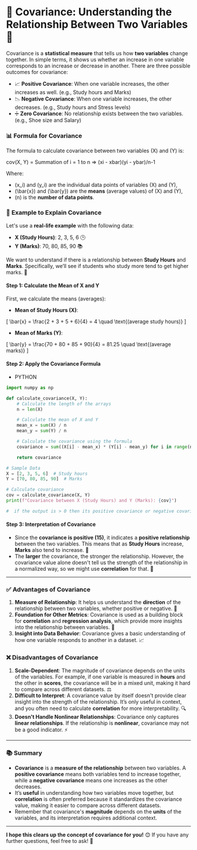 # 🌟 **Covariance: Understanding the Relationship Between Two Variables** 🌟

Covariance is a **statistical measure** that tells us how **two variables** change together. In simple terms, it shows us whether an increase in one variable corresponds to an increase or decrease in another. There are three possible outcomes for covariance:

- 📈 **Positive Covariance**: When one variable increases, the other increases as well. (e.g., Study hours and Marks)
- 📉 **Negative Covariance**: When one variable increases, the other decreases. (e.g., Study hours and Stress levels)
- ➗ **Zero Covariance**: No relationship exists between the two variables. (e.g., Shoe size and Salary)

### 📊 **Formula for Covariance**

The formula to calculate covariance between two variables \(X\) and \(Y\) is:

cov(X, Y) = Summation of i = 1 to n => (xi - xbar)(yi - ybar)/n-1

Where:

- \(x_i\) and \(y_i\) are the individual data points of variables \(X\) and \(Y\),
- \(\bar{x}\) and \(\bar{y}\) are the **means** (average values) of \(X\) and \(Y\),
- \(n\) is the **number of data points**.

### 📝 **Example to Explain Covariance**

Let's use a **real-life example** with the following data:

- **X (Study Hours)**: 2, 3, 5, 6 🕒
- **Y (Marks)**: 70, 80, 85, 90 📚

We want to understand if there is a relationship between **Study Hours** and **Marks**. Specifically, we’ll see if students who study more tend to get higher marks. 🏅

#### Step 1: Calculate the Mean of X and Y

First, we calculate the means (averages):

- **Mean of Study Hours (X)**:

\[
\bar{x} = \frac{2 + 3 + 5 + 6}{4} = 4 \quad \text{(average study hours)}
\]

- **Mean of Marks (Y)**:

\[
\bar{y} = \frac{70 + 80 + 85 + 90}{4} = 81.25 \quad \text{(average marks)}
\]

#### Step 2: Apply the Covariance Formula

- PYTHON

```python
import numpy as np

def calculate_covariance(X, Y):
    # Calculate the length of the arrays
    n = len(X)

    # Calculate the mean of X and Y
    mean_x = sum(X) / n
    mean_y = sum(Y) / n

    # Calculate the covariance using the formula
    covariance = sum((X[i] - mean_x) * (Y[i] - mean_y) for i in range(n)) / (n - 1)

    return covariance

# Sample Data
X = [2, 3, 5, 6]  # Study hours
Y = [70, 80, 85, 90]  # Marks

# Calculate covariance
cov = calculate_covariance(X, Y)
print(f"Covariance between X (Study Hours) and Y (Marks): {cov}")

#  if the output is > 0 then its positive covariance or negative covariance

```

#### Step 3: Interpretation of Covariance

- Since the **covariance is positive (15)**, it indicates a **positive relationship** between the two variables. This means that as **Study Hours** increase, **Marks** also tend to increase. 🎯
- The **larger** the covariance, the stronger the relationship. However, the covariance value alone doesn't tell us the strength of the relationship in a normalized way, so we might use **correlation** for that. 📐

---

### ✅ **Advantages of Covariance**

1. **Measure of Relationship**: It helps us understand the **direction** of the relationship between two variables, whether positive or negative. 🤝
2. **Foundation for Other Metrics**: Covariance is used as a building block for **correlation** and **regression analysis**, which provide more insights into the relationship between variables. 🔗
3. **Insight into Data Behavior**: Covariance gives a basic understanding of how one variable responds to another in a dataset. 📈

### ❌ **Disadvantages of Covariance**

1. **Scale-Dependent**: The magnitude of covariance depends on the units of the variables. For example, if one variable is measured in **hours** and the other in **scores**, the covariance will be in a mixed unit, making it hard to compare across different datasets. ⚖️
2. **Difficult to Interpret**: A covariance value by itself doesn't provide clear insight into the strength of the relationship. It’s only useful in context, and you often need to calculate **correlation** for more interpretability. 🔍
3. **Doesn't Handle Nonlinear Relationships**: Covariance only captures **linear relationships**. If the relationship is **nonlinear**, covariance may not be a good indicator. ⚡

---

### 📚 **Summary**

- **Covariance** is a **measure of the relationship** between two variables. A **positive covariance** means both variables tend to increase together, while a **negative covariance** means one increases as the other decreases.
- It’s **useful** in understanding how two variables move together, but **correlation** is often preferred because it standardizes the covariance value, making it easier to compare across different datasets.
- Remember that covariance's **magnitude** depends on the **units** of the variables, and its interpretation requires additional context.

---

**I hope this clears up the concept of covariance for you!** 😊 If you have any further questions, feel free to ask! 💬
